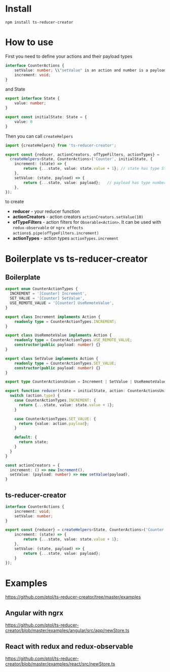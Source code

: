 # Install
`npm install ts-reducer-creator`

# How to use

First you need to define your actions and their payload types
```typescript
interface CounterActions {
    setValue: number; \\"setValue" is an action and number is a payload type 
    increment: void;    
}

```
and State
```typescript
export interface State {
    value: number;
}

export const initialState: State = {
    value: 0
}
```

Then you can call `createHelpers`
```typescript
import {createHelpers} from 'ts-reducer-creator';

export const {reducer, actionCreators, ofTypeFilters, actionTypes} =
  createHelpers<State, CounterActions>('Counter', initialState, {
    increment: (state) => {
        return {...state, value: state.value + 1}; // state has type State
    },
    setValue: (state, payload) => {
        return {...state, value: payload};   // payload has type number
    },
});
```
to create

* **reducer** - your reducer function
* **actionCreators** - action creators `actionCreators.setValue(10)`
* **ofTypeFilters** - action filters for `Obserable<Action>`. It can be used with `redux-observable` or `ngrx effects` `actions$.pipe(ofTypeFilters.increment)`
* **actionTypes** - action types `actionTypes.increment`

# Boilerplate vs ts-reducer-creator 

## Boilerplate
```typescript
export enum CounterActionTypes {
  INCREMENT = '[Counter] Increment',
  SET_VALUE = '[Counter] SetValue',
  USE_REMOTE_VALUE = '[Counter] UseRemoteValue',
}

export class Increment implements Action {
    readonly type = CounterActionTypes.INCREMENT;
}

export class UseRemoteValue implements Action {
    readonly type = CounterActionTypes.USE_REMOTE_VALUE;
    constructor(public payload: number) {}
}

export class SetValue implements Action {
    readonly type = CounterActionTypes.SET_VALUE;
    constructor(public payload: number) {}
}

export type CounterActionsUnion = Increment | SetValue | UseRemoteValue;

export function reducer(state = initialState, action: CounterActionsUnion): State {
  switch (action.type) {
    case CounterActionTypes.INCREMENT: {
      return {...state, value: state.value + 1};
    }

    case CounterActionTypes.SET_VALUE: {
      return {value: action.payload};
    }

    default: {
      return state;
    }
  }
}

const actionCreators = {
  increment: () => new Increment(),
  setValue: (payload: number) => new setValue(payload),
}
```
## ts-reducer-creator
```typescript
interface CounterActions {
    increment: void;
    setValue: number;
}

export const {reducer} = createHelpers<State, CounterActions>('Counter', initialState, {
    increment: (state) => {
        return {...state, value: state.value + 1}; 
    },
    setValue: (state, payload) => {
        return {...state, value: payload};  
    }
});
```
# Examples
https://github.com/ptol/ts-reducer-creator/tree/master/examples

## Angular with ngrx
https://github.com/ptol/ts-reducer-creator/blob/master/examples/angular/src/app/newStore.ts

## React with redux and redux-observable
https://github.com/ptol/ts-reducer-creator/blob/master/examples/react/src/newStore.ts
